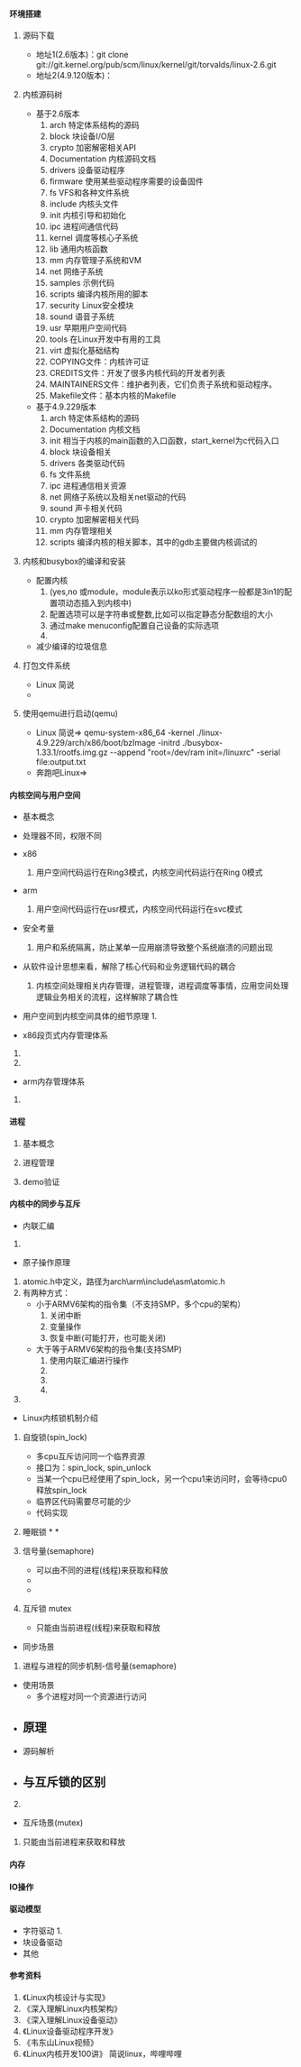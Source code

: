 #### 环境搭建
1. 源码下载
    * 地址1(2.6版本)：git clone git://git.kernel.org/pub/scm/linux/kernel/git/torvalds/linux-2.6.git
    * 地址2(4.9.120版本)：

2. 内核源码树
    * 基于2.6版本
        1. arch 特定体系结构的源码
        2. block 块设备I/O层
        3. crypto 加密解密相关API
        4. Documentation 内核源码文档
        5. drivers 设备驱动程序
        6. firmware 使用某些驱动程序需要的设备固件
        7. fs VFS和各种文件系统
        8. include 内核头文件
        9. init 内核引导和初始化
        10. ipc  进程间通信代码
        11. kernel 调度等核心子系统
        12. lib 通用内核函数
        13. mm 内存管理子系统和VM
        14. net 网络子系统
        15. samples 示例代码
        16. scripts 编译内核所用的脚本
        17. security Linux安全模块
        18. sound 语音子系统
        19. usr 早期用户空间代码
        20. tools 在Linux开发中有用的工具
        21. virt 虚拟化基础结构
        22. COPYING文件：内核许可证
        23. CREDITS文件：开发了很多内核代码的开发者列表
        24. MAINTAINERS文件：维护者列表，它们负责子系统和驱动程序。
        25. Makefile文件：基本内核的Makefile
    * 基于4.9.229版本
        1. arch 特定体系结构的源码
        2. Documentation 内核文档
        3. init 相当于内核的main函数的入口函数，start_kernel为c代码入口
        4. block 块设备相关
        5. drivers 各类驱动代码
        6. fs 文件系统
        7. ipc 进程通信相关资源
        8. net 网络子系统以及相关net驱动的代码
        9. sound 声卡相关代码
        10. crypto 加密解密相关代码
        11. mm 内存管理相关
        12. scripts 编译内核的相关脚本，其中的gdb主要做内核调试的

3. 内核和busybox的编译和安装
    * 配置内核
        1. (yes,no 或module，module表示以ko形式驱动程序一般都是3in1的配置项动态插入到内核中)
        2. 配置选项可以是字符串或整数,比如可以指定静态分配数组的大小
        3. 通过make menuconfig配置自己设备的实际选项
        4. 
    * 减少编译的垃圾信息

4. 打包文件系统
    * Linux 简说
    * 

5. 使用qemu进行启动(qemu)
    * Linux 简说=>
    qemu-system-x86_64 -kernel ./linux-4.9.229/arch/x86/boot/bzImage -initrd ./busybox-1.33.1/rootfs.img.gz --append "root=/dev/ram init=/linuxrc" -serial file:output.txt
    * 奔跑吧Linux=>


#### 内核空间与用户空间
* 基本概念
- 处理器不同，权限不同
+ x86
    1. 用户空间代码运行在Ring3模式，内核空间代码运行在Ring 0模式

+ arm 
    1. 用户空间代码运行在usr模式，内核空间代码运行在svc模式
- 安全考量

    1. 用户和系统隔离，防止某单一应用崩溃导致整个系统崩溃的问题出现
- 从软件设计思想来看，解除了核心代码和业务逻辑代码的耦合
    1. 内核空间处理相关内存管理，进程管理，进程调度等事情，应用空间处理逻辑业务相关的流程，这样解除了耦合性

- 用户空间到内核空间具体的细节原理
    1. 
    
* x86段页式内存管理体系
1. 
2. 
* arm内存管理体系
1. 

#### 进程
1. 基本概念
    
2. 进程管理

3. demo验证

#### 内核中的同步与互斥
* 内联汇编
1. 

* 原子操作原理
1. atomic.h中定义，路径为arch\arm\include\asm\atomic.h
2. 有两种方式：
    * 小于ARMV6架构的指令集（不支持SMP，多个cpu的架构）
        1. 关闭中断
        2. 变量操作
        3. 恢复中断(可能打开，也可能关闭)
    * 大于等于ARMV6架构的指令集(支持SMP)
        1. 使用内联汇编进行操作
        2. 
        3. 
        4. 
3. 

* Linux内核锁机制介绍
1. 自旋锁(spin_lock)
    * 多cpu互斥访问同一个临界资源
    * 接口为：spin_lock, spin_unlock
    * 当某一个cpu已经使用了spin_lock，另一个cpu1来访问时，会等待cpu0释放spin_lock
    * 临界区代码需要尽可能的少
    * 代码实现
        
2. 睡眠锁
    * 
    * 
3. 信号量(semaphore)
    * 可以由不同的进程(线程)来获取和释放
    * 
    * 
4. 互斥锁 mutex
    * 只能由当前进程(线程)来获取和释放

* 同步场景
1. 进程与进程的同步机制-信号量(semaphore)
+ 使用场景
    - 多个进程对同一个资源进行访问
+ 原理
    - 
+ 源码解析
+ 与互斥锁的区别
    - 
2. 

* 互斥场景(mutex)
1. 只能由当前进程来获取和释放

#### 内存
#### IO操作

#### 驱动模型
* 字符驱动
    1. 
* 块设备驱动
* 其他

#### 参考资料
1. 《Linux内核设计与实现》
2. 《深入理解Linux内核架构》
3. 《深入理解Linux设备驱动》
4. 《Linux设备驱动程序开发》
5. 《韦东山Linux视频》
6. 《Linux内核开发100讲》 简说linux，哔哩哔哩
